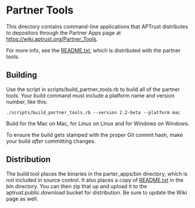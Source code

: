 # Partner Tools

This directory contains command-line applications that APTrust distributes
to depositors through the Partner Apps page at
https://wiki.aptrust.org/Partner_Tools.

For more info, see the [README.txt](README.txt), which is distributed with
the partner tools.

## Building

Use the script in scripts/build_partner_tools.rb to build all of the partner
tools. Your build command must include a platform name and version number,
like this:

`./scripts/build_partner_tools.rb --version 2.2-beta --platform mac`

Build for the Mac on Mac, for Linux on Linux and for Windows on Windows.

To ensure the build gets stamped with the proper Git commit hash, make
your build *after* committing changes.

## Distribution

The build tool places the binaries in the parter_apps/bin directory, which
is not included in source control. It also places a copy of
[README.txt](README.txt) in the bin directory. You can then zip that up
and upload it to the aptrust.public.download bucket for distribution.
Be sure to update the Wiki page as well.
